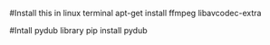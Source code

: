 #Install this in linux terminal 
apt-get install ffmpeg libavcodec-extra

#Intall pydub library
pip install pydub
